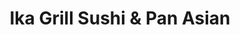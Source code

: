 ---
layout: place
title: "Ika Grill Sushi & Pan Asian"
permalink: /kansas/leawood/ika-grill-sushi-pan-asian.html
stateAbbr: KS
stateName: Kansas
cityName: Leawood
seo:
  name: "Ika Grill Sushi & Pan Asian"
  type: Restaurant
  links: https://www.ikagrill.com/
description: "Ika Grill Sushi & Pan Asian serves delicious sushi in Leawood, Kansas. Try fresh Japanese dishes for a great dining experience. Available for takeout, delivery, lunch, and dinner."
place_id: ChIJkSzGw_LpwIcRu0tyuSoERns
photos:
  - name: >-
      places/ChIJkSzGw_LpwIcRu0tyuSoERns/photos/AeeoHcIIEYROqP6FZfaWtsIv20rYzN1r42YatoPxfRXKUE6eckTKbyFeGwwLOlZvePe_f0oIB6b2bugs1rCmEZrMZLoJiRNb8z708MCgv6HPZE1BtYIntYEhXmzATvUUIAJrhSpC8GqvZnj5JDi9YhzwwTiA0tCK4ovNeLjNWU-ijU9Fi1SghT9gT8UcrzdiPW_MRqjuGyZgvA8IplV8KCaNUaeyH_ruwU271llFQdSsXepg5izXUCdrsWBVSWs-6V3NUN-q5o5G6lYJ9OyufGxHYHGpA46qFCYizZPobm9yr_RXaQ
    widthPx: 4032
    heightPx: 3024
    authorAttributions:
      - displayName: Ika Grill Sushi & Pan Asian
        uri: https://maps.google.com/maps/contrib/116298146827422216617
        photoUri: >-
          https://lh3.googleusercontent.com/a-/ALV-UjXx9yzTJAlHOrRRtB5j0UgbCnhuGD8NKwGMeIJy4sCWToqGwFk=s100-p-k-no-mo
    flagContentUri: >-
      https://www.google.com/local/imagery/report/?cb_client=maps_api_places.places_api&image_key=!1e10!2sAF1QipMujyL1qTyE2SWz2okGbO_GhuhOMTJiTwC6LidB&hl=en-US
    googleMapsUri: >-
      https://www.google.com/maps/place//data=!3m4!1e2!3m2!1sAF1QipMujyL1qTyE2SWz2okGbO_GhuhOMTJiTwC6LidB!2e10!4m2!3m1!1s0x87c0e9f2c3c62c91:0x7b46042ab9724bbb
  - name: >-
      places/ChIJkSzGw_LpwIcRu0tyuSoERns/photos/AeeoHcKAJUrl45-0ibQHnF6PdyR-_MlACZ56hgearDxK9Tv0kKK5Sy9j95AEILjLpohUIG8xRS0FR8o9yEtA8xFnOzuIv4QEkpjqh8TzbooAPArVY0JQB3Td6lTfezmnbe6gNkHMZNhshHXAoVz9ov635uoBNH36NmJeOpHUae24Ejy0Hn2D8by74JB67Af8cPxwbRDnLX05EoPnzkewbbX9iRf4KELPMo4HTDBWqEIvSZvtZ6YDGUGsoA7naKRa4GT-jZ6tumRefrbTW-_KqSL1uwHQqjU8jyTKGZ_W03HCJCjjpA
    widthPx: 2326
    heightPx: 1310
    authorAttributions:
      - displayName: Ika Grill Sushi & Pan Asian
        uri: https://maps.google.com/maps/contrib/116298146827422216617
        photoUri: >-
          https://lh3.googleusercontent.com/a-/ALV-UjXx9yzTJAlHOrRRtB5j0UgbCnhuGD8NKwGMeIJy4sCWToqGwFk=s100-p-k-no-mo
    flagContentUri: >-
      https://www.google.com/local/imagery/report/?cb_client=maps_api_places.places_api&image_key=!1e10!2sAF1QipP5qFeLijamgVGT1sANduMXl_Jef-XgsKecHISN&hl=en-US
    googleMapsUri: >-
      https://www.google.com/maps/place//data=!3m4!1e2!3m2!1sAF1QipP5qFeLijamgVGT1sANduMXl_Jef-XgsKecHISN!2e10!4m2!3m1!1s0x87c0e9f2c3c62c91:0x7b46042ab9724bbb
  - name: >-
      places/ChIJkSzGw_LpwIcRu0tyuSoERns/photos/AeeoHcKfJH4-Cb3iPzs4WobsTQyp0rRIXk9G7DuRZl2jVwmb3fH6t1f7ySfPOtZynZaCYqK21tJPg0VsaiSKHpo5gVgh1PaBQUhQPBSGupWXiCYE8Mvf2lZeVA25a1L2PF0dFALbMt-DramCE7q4R5O7hhkYbKSbMNDCWmsaUHNKLtpzlKZMRUQgCVvOYjwgFHjJy3Z4kERuHZHv9Bm7N5mulnirEMsjOjAOruPIT8nVHoK3YggYb6VtfwxGYcCh87qyjZLV2BA0VQHsKW0pZF09Tehjszo3kG95iZTk9wSqF3JIu2iVOq8ZONMs07EwZQ-A653STRgLNZgW0qiae65oOeGtatVYdTuwU1kRpMFZbxlUzE558cPf3FgzzOY6b05Aa8zviZ_Frd1X-dcePDED93ojsq9pBSKS70xbv4SCVq63tQ
    widthPx: 4032
    heightPx: 3024
    authorAttributions:
      - displayName: Yolanda Foltz
        uri: https://maps.google.com/maps/contrib/112268032747245296310
        photoUri: >-
          https://lh3.googleusercontent.com/a-/ALV-UjXAriGlWvQXjU4psFuowhkqeF8Vh784AAHCX8ONz5TKo-JiknPmAg=s100-p-k-no-mo
    flagContentUri: >-
      https://www.google.com/local/imagery/report/?cb_client=maps_api_places.places_api&image_key=!1e10!2sCIHM0ogKEICAgICTyOPsQw&hl=en-US
    googleMapsUri: >-
      https://www.google.com/maps/place//data=!3m4!1e2!3m2!1sCIHM0ogKEICAgICTyOPsQw!2e10!4m2!3m1!1s0x87c0e9f2c3c62c91:0x7b46042ab9724bbb
  - name: >-
      places/ChIJkSzGw_LpwIcRu0tyuSoERns/photos/AeeoHcIuMVWKFP2cfJV5-wkMalrOuKJ4ZlbKt0IRafX1CVuSv4VP-rqWtb1EKiZhcBynELlJ1M_luWTKhlWhLxCLGSTqC08Ahl58dkvmlyetxw1IQEmoKkZG721Q_ItlpHVAqMNV_fCcFjxV-DD5-A99_XTQU3XVZzczXUj7TwZgYqEgRHbZ5kRJCGOG75k0v_6wmBG4m5ijormHpLW2LI_4XL2TQpZ-9dk96mfJH9N9ccbJocmsY6dj6IXBpkowdOhdoUyUhOKsqS9kR_GoYtqOQN1aBHWg5qMPnbgEq19inUmFvoqe4yZdoHQPZL6Zl1FvTlJtB_10kcR1U49TXalwxdx_1FqdfsZq_IPKn0ilpxrHoLD7qold9hrHA0GkNvEk4_zxxq8vrn9tZq2gUQE3nFD54uOc7YAc_l9CDpz6D1-J68g
    widthPx: 3072
    heightPx: 4080
    authorAttributions:
      - displayName: C Brick Owens
        uri: https://maps.google.com/maps/contrib/104236115652130168867
        photoUri: >-
          https://lh3.googleusercontent.com/a-/ALV-UjUs-sAWIP6v3ZX4zoz3hEw4V28eb5EztiXUHyM6Zp-WtLbgqiw=s100-p-k-no-mo
    flagContentUri: >-
      https://www.google.com/local/imagery/report/?cb_client=maps_api_places.places_api&image_key=!1e10!2sCIHM0ogKEICAgID747WhowE&hl=en-US
    googleMapsUri: >-
      https://www.google.com/maps/place//data=!3m4!1e2!3m2!1sCIHM0ogKEICAgID747WhowE!2e10!4m2!3m1!1s0x87c0e9f2c3c62c91:0x7b46042ab9724bbb
  - name: >-
      places/ChIJkSzGw_LpwIcRu0tyuSoERns/photos/AeeoHcIjqJquiNRWh6bsdf5G7X_w56m9cJGu0ZGxi-l8v7GRGsYgmqedmD126XJEw8eMa2b6wrD5ZoB52TF20w6TxSPHvOOujGJdzfc1WEkhlWuPfgZpVSWSeNegroMPkXe7RkniLDrh4XD1326XmmawfNguxiIufyjqH0aYeSxb1sAWI4RlYik6qFfrMONKkxRjL6BEv1ysevSXAwFqh-amYtMQaBRdTtWQULLLSFzF066YvS9S1DCtAbqrYyv562h1fXn5oEL6ADRxYzyvrMx0VYzyp76T8PYbnOuNQhyVTigz0aP_U3MHwpaxtihQCune2G1etmHHW59tJJ_xQEuRPdhmY7Jf_W5YY-YE12e-Dt8EoWdLEP9DLFTxC00fBJnlLynqX-LGSxorHepSmAogdSY8n4AjWjj6d9nQ0WdSfUmE_A
    widthPx: 3024
    heightPx: 4032
    authorAttributions:
      - displayName: Robert Shewmake
        uri: https://maps.google.com/maps/contrib/118006183551754583705
        photoUri: >-
          https://lh3.googleusercontent.com/a-/ALV-UjXy29W1lA9hp9Hngk5HrfjjMXPa-Pt4Y-uDBLwSNqrbs0EtiaU=s100-p-k-no-mo
    flagContentUri: >-
      https://www.google.com/local/imagery/report/?cb_client=maps_api_places.places_api&image_key=!1e10!2sCIHM0ogKEICAgIClkJv3TQ&hl=en-US
    googleMapsUri: >-
      https://www.google.com/maps/place//data=!3m4!1e2!3m2!1sCIHM0ogKEICAgIClkJv3TQ!2e10!4m2!3m1!1s0x87c0e9f2c3c62c91:0x7b46042ab9724bbb
  - name: >-
      places/ChIJkSzGw_LpwIcRu0tyuSoERns/photos/AeeoHcLrDEoA9sfcj4EZZyQG4gLF1Cesqafa80YS2nnJEy_wsCZft83w8028pu9yizypqme42hH-4Jx71zArT8tc4E7qmrpoRTVgU1nJiL8yKG2brU4lL5OD6ltGs9RxsfuhvFZ9ceOvnDA_ZeMrzd83nL0qMTDtz_hpO0G63N2GcMJne_uXC6BJv4awLVku4cTliRjD1yhcVpo0gn14C1y7rjMCYjxhoL6kFXiqe3vdNEZ45OpEfX-5CmPHNr42vQ4uFfdATOBgmVNfTcWp1Sku7pEwPU5c-C3n3IDtz-zYmgMwT1oer28ksz2I9TlH_cLJWRHBBvzmXu-EcKKkVLO0I5XlCgi5vpxN6Sss1NbhEQuTupnTFUE5fPjHkzpWBkqztXneuQq8lbL_VlnnufXOJh4YBM9kDlUi5z-rAu7TVytSz5c
    widthPx: 4032
    heightPx: 3024
    authorAttributions:
      - displayName: Luke Chang
        uri: https://maps.google.com/maps/contrib/104067294144018570071
        photoUri: >-
          https://lh3.googleusercontent.com/a-/ALV-UjXD0tWIVmww5hgDE2ACE7jZh6ue5wvDDLxrKCG0B3nQsmivHcFJKQ=s100-p-k-no-mo
    flagContentUri: >-
      https://www.google.com/local/imagery/report/?cb_client=maps_api_places.places_api&image_key=!1e10!2sCIHM0ogKEICAgICB9I_N9wE&hl=en-US
    googleMapsUri: >-
      https://www.google.com/maps/place//data=!3m4!1e2!3m2!1sCIHM0ogKEICAgICB9I_N9wE!2e10!4m2!3m1!1s0x87c0e9f2c3c62c91:0x7b46042ab9724bbb
  - name: >-
      places/ChIJkSzGw_LpwIcRu0tyuSoERns/photos/AeeoHcL2zsCKRFK49wk2haBipH_drGE6TuJq-kKTR7DVhm_hnMROJYs9FmXtFPPzEtJF32MB8T0uc6_tRyd7RxmiN7PDy8NZsguUusr_dBa4y3cr9n4W0Tz3nm4MSQPgQLswjUwjJClMszzHifXufHCML4PQf8aq5L92L1bs5g5AAEw3908trojsVZWoX1E1uXJFMgxoqjpGDII9eExkWiXWzcm_Y0w1Jc_61XVx7GHkynXGIUmu9LiaZX3LUVMjy33osuXeo5ZzuWWnyClPCje0I2QhEVOAGIUTGZAV5I5PGHKbUjgCHDoz_ad3o54aZS5RHlhZgZhvZt7bvAtFgZgTepaf_yOzpgbn0FrYNwFTiRWiCJqBGWPMZR_nQzS5Rn8jz2QhFGj0ILqnl_C6uF191HofS4g6WrBsEmu895Xx2d9aOr8
    widthPx: 4000
    heightPx: 3000
    authorAttributions:
      - displayName: Arland Cunningham
        uri: https://maps.google.com/maps/contrib/109715112327985384941
        photoUri: >-
          https://lh3.googleusercontent.com/a/ACg8ocIDeRVv041G6vP7pt3yRK7zO8peywy0qbas0TbFkkKUDUmYNg=s100-p-k-no-mo
    flagContentUri: >-
      https://www.google.com/local/imagery/report/?cb_client=maps_api_places.places_api&image_key=!1e10!2sCIHM0ogKEICAgIC3toe77QE&hl=en-US
    googleMapsUri: >-
      https://www.google.com/maps/place//data=!3m4!1e2!3m2!1sCIHM0ogKEICAgIC3toe77QE!2e10!4m2!3m1!1s0x87c0e9f2c3c62c91:0x7b46042ab9724bbb
  - name: >-
      places/ChIJkSzGw_LpwIcRu0tyuSoERns/photos/AeeoHcLcuiq4a6Y6VuQbWf15vVDDnoSJZULHpiPvJvAaYu7zB8iRBC2vHjD__FfULiUiH7JSIe7tPPiGD7jx_6sWpVzgE30kpeC97f5mQx-WOmKYky52CAvWAVqg2UVTaD1NhxT0di3I6-sGzoeDRwdKsmy8yFtJF6SMt7TRVUxGht9-Iu4pOFY605tj9DZlk9G-xjRCcsDggJwsi3tKDPGTM4WirHUMqYdx5OU2Fu0KbEDlf1oOaAIIonisVHPhvSj__zqlRRtGMz7FfHsIfYX1f2z-bFP8zad1_zwIpXYCJug6C0niiapQtsQi81QOKnz7rMhlJMRF9VGK6CfW8ygTZJotGJhvWFrjkVeooapYpeSgJ2wu5C5DKVIwnpQksSfrfoNhlhy7hcBvM2ad1sghNnt4jskYrHqykQZx9RGV3WNQVtI
    widthPx: 1131
    heightPx: 1584
    authorAttributions:
      - displayName: Jess M
        uri: https://maps.google.com/maps/contrib/100487824632586445936
        photoUri: >-
          https://lh3.googleusercontent.com/a-/ALV-UjU0iGeSQSSKEhebT7ZiNOyOAmLcNAZ-KMFWXXi3JPuVqfcjRvd1=s100-p-k-no-mo
    flagContentUri: >-
      https://www.google.com/local/imagery/report/?cb_client=maps_api_places.places_api&image_key=!1e10!2sCIHM0ogKEICAgID90cresgE&hl=en-US
    googleMapsUri: >-
      https://www.google.com/maps/place//data=!3m4!1e2!3m2!1sCIHM0ogKEICAgID90cresgE!2e10!4m2!3m1!1s0x87c0e9f2c3c62c91:0x7b46042ab9724bbb
  - name: >-
      places/ChIJkSzGw_LpwIcRu0tyuSoERns/photos/AeeoHcL0_MTgpQJmrP14DsPkuxjXJWI1YSUCTh21Ri_vvG_g4R1X2pQdvgH10icZASORq0NzW_uYl0QFnqKDy-3hMosEEaFrqYryAQPR5PPtqYSj0TSnIYYBmMZc2Bb6roOztuT1CqkKMrPCt-u8tiubVtPlufQcyCnP7vR1bAv4CxumWfpfevqmB-lB1WLDE_JaulLVBF7A_aqcIl9SAn2dEwfLcTUOJi_YGcYzrsxYaHkLvMR6ekr-uh5TBNplWDAwtuATNJYXqOekRyjdG3z9vK8XD0JFkASVMmKwHWLEe2XofkqzrjSI4QS8T260a2JedGhFuAW_RFz6sY7iIlG-6LI35L_yhH7qirtOFowkfA0yXDZDHjHX-RwEvz8bvhlOx-4r5t2vgtVdwFQuQ0S-llDJI4JKQ0lcSKoJlubfqAg0VQ
    widthPx: 3072
    heightPx: 4080
    authorAttributions:
      - displayName: Tae Park
        uri: https://maps.google.com/maps/contrib/108329704700631601158
        photoUri: >-
          https://lh3.googleusercontent.com/a-/ALV-UjXYVwGRLYpIe7nlr4HB9BFxQhdu8bo-eIn5btSE54rGNdTiuKMm=s100-p-k-no-mo
    flagContentUri: >-
      https://www.google.com/local/imagery/report/?cb_client=maps_api_places.places_api&image_key=!1e10!2sCIHM0ogKEICAgICN3smuWA&hl=en-US
    googleMapsUri: >-
      https://www.google.com/maps/place//data=!3m4!1e2!3m2!1sCIHM0ogKEICAgICN3smuWA!2e10!4m2!3m1!1s0x87c0e9f2c3c62c91:0x7b46042ab9724bbb
  - name: >-
      places/ChIJkSzGw_LpwIcRu0tyuSoERns/photos/AeeoHcKH68jZQgPYxtt30423-l1s2-xGqzCae2T1DTWFTtQE8FRJ_yYlvxI87WCXDLlG0KuPqYNwpH6fwP2ktD8W1GVw-XfIFaNLwqwSvT6vK-tAk8wi-Wh2OPWdn2dAK53iuICDptk0YRSxnr4j-ChI-mImtv2U4AnjEUilhpUHe4ybeHBJdbogrWJk_CQ_QOd7xsmYwSSZ_rpcHwID00LMMq1zbRjIFy2JQrW8TKB9Ow5uMUtFeWfP0eQL7PfAd0YFGsN6JmxYDmG3NLCYIaoKaHHxYDqCqIGqcKzcXD7OlgaIOBHmDARm3MGU8okgdOQM-9Am8IJ6Vej7dJHqRLKXxZnHrk2U_NY6ZpG9RY3tmsgBI08_Q2ZMt5Ap3rSg2mZBdQE8xUbOVLNDIGLAojmbilB87pO669cqecANj3cZbxRgYCA
    widthPx: 4032
    heightPx: 3024
    authorAttributions:
      - displayName: Luke Chang
        uri: https://maps.google.com/maps/contrib/104067294144018570071
        photoUri: >-
          https://lh3.googleusercontent.com/a-/ALV-UjXD0tWIVmww5hgDE2ACE7jZh6ue5wvDDLxrKCG0B3nQsmivHcFJKQ=s100-p-k-no-mo
    flagContentUri: >-
      https://www.google.com/local/imagery/report/?cb_client=maps_api_places.places_api&image_key=!1e10!2sCIHM0ogKEICAgICB9I_NzwE&hl=en-US
    googleMapsUri: >-
      https://www.google.com/maps/place//data=!3m4!1e2!3m2!1sCIHM0ogKEICAgICB9I_NzwE!2e10!4m2!3m1!1s0x87c0e9f2c3c62c91:0x7b46042ab9724bbb
address: 11725 Roe Ave STE A, Leawood, KS 66211, USA
street: 11725 Roe Ave STE A
city: Leawood
state: KS
zip: '66211'
country: USA
neighborhood: Camelot Court Shopping Center
latitude: '38.916034'
longitude: '-94.637656'
accessibility_options:
  wheelchairAccessibleParking: true
  wheelchairAccessibleEntrance: true
  wheelchairAccessibleRestroom: true
  wheelchairAccessibleSeating: true
business_status: OPERATIONAL
name: Ika Grill Sushi & Pan Asian
google_maps_links:
  directionsUri: >-
    https://www.google.com/maps/dir//''/data=!4m7!4m6!1m1!4e2!1m2!1m1!1s0x87c0e9f2c3c62c91:0x7b46042ab9724bbb!3e0
  placeUri: https://maps.google.com/?cid=8882791896581295035
  writeAReviewUri: >-
    https://www.google.com/maps/place//data=!4m3!3m2!1s0x87c0e9f2c3c62c91:0x7b46042ab9724bbb!12e1
  reviewsUri: >-
    https://www.google.com/maps/place//data=!4m4!3m3!1s0x87c0e9f2c3c62c91:0x7b46042ab9724bbb!9m1!1b1
  photosUri: >-
    https://www.google.com/maps/place//data=!4m3!3m2!1s0x87c0e9f2c3c62c91:0x7b46042ab9724bbb!10e5
primary_type: Sushi Restaurant
opening_hours:
  regular: null
  current: null
secondary_opening_hours:
  regular:
    weekdayDescriptions: null
    type: null
  current:
    weekdayDescriptions: null
    type: null
phone: (913) 469-8899
price_level: PRICE_LEVEL_MODERATE
price_range: $10 &ndash; $20
rating: '4.7'
rating_count: 406
website: https://www.ikagrill.com/
reviews:
  - name: >-
      places/ChIJkSzGw_LpwIcRu0tyuSoERns/reviews/ChdDSUhNMG9nS0VJQ0FnSUMzdG9lN2pRRRAB
    relativePublishTimeDescription: 5 months ago
    rating: 4
    text:
      text: >-
        Came for lunch with my work buds. Tried generals chicken, which came
        with hot and sour soup and a salad. The greens in my salad were super
        fresh and hot and sour soup is always delicious. Generals chicken always
        has a little spice whenever I've ordered before but this one had none,
        which was a little disappointing. It was still good though. There was
        also an extensive offering of sushi which I need to come back and try.
      languageCode: en
    originalText:
      text: >-
        Came for lunch with my work buds. Tried generals chicken, which came
        with hot and sour soup and a salad. The greens in my salad were super
        fresh and hot and sour soup is always delicious. Generals chicken always
        has a little spice whenever I've ordered before but this one had none,
        which was a little disappointing. It was still good though. There was
        also an extensive offering of sushi which I need to come back and try.
      languageCode: en
    authorAttribution:
      displayName: Arland Cunningham
      uri: https://www.google.com/maps/contrib/109715112327985384941/reviews
      photoUri: >-
        https://lh3.googleusercontent.com/a/ACg8ocIDeRVv041G6vP7pt3yRK7zO8peywy0qbas0TbFkkKUDUmYNg=s128-c0x00000000-cc-rp-mo-ba4
    publishTime: '2024-11-05T12:56:14.775730Z'
    flagContentUri: >-
      https://www.google.com/local/review/rap/report?postId=ChdDSUhNMG9nS0VJQ0FnSUMzdG9lN2pRRRAB&d=17924085&t=1
    googleMapsUri: >-
      https://www.google.com/maps/reviews/data=!4m6!14m5!1m4!2m3!1sChdDSUhNMG9nS0VJQ0FnSUMzdG9lN2pRRRAB!2m1!1s0x87c0e9f2c3c62c91:0x7b46042ab9724bbb
  - name: >-
      places/ChIJkSzGw_LpwIcRu0tyuSoERns/reviews/ChdDSUhNMG9nS0VJQ0FnTUNBZ09pOHB3RRAB
    relativePublishTimeDescription: 2 months ago
    rating: 4
    text:
      text: >-
        Listen, I'm not proud of this, but I've been guilty of driving past IKa
        Grill for ages. Like, years. It's a classic case of "I'll try it next
        time," which, as we all know, is code for "I'll probably forget about it
        until I'm 80." But folks, let me tell you, I finally saw the light (and
        smelled the delicious aromas wafting from IKa Grill).

        I'm a sucker for Asian cuisine, and IKa Grill's menu is like a greatest
        hits album of all my favorites. Chinese, Japanese, Korean, even a little
        Thai – it's like the United Nations of deliciousness.

        First things first, I needed a drink. A nice hot sake was calling my
        name, and let me tell you, it was the perfect remedy for the chilly
        weather. It warmed me up from the inside out, kind of like a cozy
        blanket for my soul.

        Now, I know what you're thinking: "Soup? For dinner? Who is this
        person?" But trust me, IKa Grill's Korean "Jam Bong" soup is not your
        average bowl of broth. It's a flavor explosion in a bowl, with tender 🦑
        squid, shrimp, fresh veggies, and noodles swimming in a spicy red broth.
        Okay, maybe it wasn't spicy enough for my taste, but a little side of
        chili sauce fixed that right up.

        If you're looking for a delicious and diverse Asian dining experience,
        IKa Grill is the place to be. Just don't be like me and wait years to
        try it. Your taste buds will thank you.
      languageCode: en
    originalText:
      text: >-
        Listen, I'm not proud of this, but I've been guilty of driving past IKa
        Grill for ages. Like, years. It's a classic case of "I'll try it next
        time," which, as we all know, is code for "I'll probably forget about it
        until I'm 80." But folks, let me tell you, I finally saw the light (and
        smelled the delicious aromas wafting from IKa Grill).

        I'm a sucker for Asian cuisine, and IKa Grill's menu is like a greatest
        hits album of all my favorites. Chinese, Japanese, Korean, even a little
        Thai – it's like the United Nations of deliciousness.

        First things first, I needed a drink. A nice hot sake was calling my
        name, and let me tell you, it was the perfect remedy for the chilly
        weather. It warmed me up from the inside out, kind of like a cozy
        blanket for my soul.

        Now, I know what you're thinking: "Soup? For dinner? Who is this
        person?" But trust me, IKa Grill's Korean "Jam Bong" soup is not your
        average bowl of broth. It's a flavor explosion in a bowl, with tender 🦑
        squid, shrimp, fresh veggies, and noodles swimming in a spicy red broth.
        Okay, maybe it wasn't spicy enough for my taste, but a little side of
        chili sauce fixed that right up.

        If you're looking for a delicious and diverse Asian dining experience,
        IKa Grill is the place to be. Just don't be like me and wait years to
        try it. Your taste buds will thank you.
      languageCode: en
    authorAttribution:
      displayName: Claudia C
      uri: https://www.google.com/maps/contrib/107782990541114660660/reviews
      photoUri: >-
        https://lh3.googleusercontent.com/a-/ALV-UjVSAhOLWFqRueJ0v9JzkyQrxsBBwektfjMohSC-GjMPKpIKozPrCQ=s128-c0x00000000-cc-rp-mo-ba6
    publishTime: '2025-01-28T16:40:54.514148Z'
    flagContentUri: >-
      https://www.google.com/local/review/rap/report?postId=ChdDSUhNMG9nS0VJQ0FnTUNBZ09pOHB3RRAB&d=17924085&t=1
    googleMapsUri: >-
      https://www.google.com/maps/reviews/data=!4m6!14m5!1m4!2m3!1sChdDSUhNMG9nS0VJQ0FnTUNBZ09pOHB3RRAB!2m1!1s0x87c0e9f2c3c62c91:0x7b46042ab9724bbb
  - name: >-
      places/ChIJkSzGw_LpwIcRu0tyuSoERns/reviews/ChdDSUhNMG9nS0VJQ0FnSUMzNU1EVG9RRRAB
    relativePublishTimeDescription: 5 months ago
    rating: 5
    text:
      text: >-
        Everything is always so good and so fresh. Egg noodles and beef were
        cooked perfectly and the hubs raved about his nigiri and crazy monkey
        roll. We also had the fried lemon grass and chicken dumplings which were
        so flavorful!
      languageCode: en
    originalText:
      text: >-
        Everything is always so good and so fresh. Egg noodles and beef were
        cooked perfectly and the hubs raved about his nigiri and crazy monkey
        roll. We also had the fried lemon grass and chicken dumplings which were
        so flavorful!
      languageCode: en
    authorAttribution:
      displayName: Angela Rogers
      uri: https://www.google.com/maps/contrib/111240478905487932219/reviews
      photoUri: >-
        https://lh3.googleusercontent.com/a/ACg8ocKTvKHOpB5j6REHt2VXK5sKT4dlDwHK3PhPPBRfdOYkwulk=s128-c0x00000000-cc-rp-mo-ba4
    publishTime: '2024-11-03T01:22:38.115641Z'
    flagContentUri: >-
      https://www.google.com/local/review/rap/report?postId=ChdDSUhNMG9nS0VJQ0FnSUMzNU1EVG9RRRAB&d=17924085&t=1
    googleMapsUri: >-
      https://www.google.com/maps/reviews/data=!4m6!14m5!1m4!2m3!1sChdDSUhNMG9nS0VJQ0FnSUMzNU1EVG9RRRAB!2m1!1s0x87c0e9f2c3c62c91:0x7b46042ab9724bbb
  - name: >-
      places/ChIJkSzGw_LpwIcRu0tyuSoERns/reviews/ChdDSUhNMG9nS0VJQ0FnSURwMTVEcnRRRRAB
    relativePublishTimeDescription: a year ago
    rating: 5
    text:
      text: >-
        We’ve driven by here dozens of times and rarely thought about stopping
        in which was our loss.  This evening we wanted something just a little
        different than our normal fare and decided to try a new place. The
        evening weather was great and the outside patio had room.  Our waiter
        was great, funny, and helpful. It was apparent he enjoyed his job. The
        food was excellent and the timing of each course was perfect. We
        thoroughly enjoyed the evening and plan to be back soon.
      languageCode: en
    originalText:
      text: >-
        We’ve driven by here dozens of times and rarely thought about stopping
        in which was our loss.  This evening we wanted something just a little
        different than our normal fare and decided to try a new place. The
        evening weather was great and the outside patio had room.  Our waiter
        was great, funny, and helpful. It was apparent he enjoyed his job. The
        food was excellent and the timing of each course was perfect. We
        thoroughly enjoyed the evening and plan to be back soon.
      languageCode: en
    authorAttribution:
      displayName: David Deckert
      uri: https://www.google.com/maps/contrib/116066620296731937860/reviews
      photoUri: >-
        https://lh3.googleusercontent.com/a/ACg8ocJfy0iyuJNzcjQ6S_gdfMn9DhGn6xUvt_JgmI4HoJls2_6K=s128-c0x00000000-cc-rp-mo-ba5
    publishTime: '2023-08-30T22:15:20.576825Z'
    flagContentUri: >-
      https://www.google.com/local/review/rap/report?postId=ChdDSUhNMG9nS0VJQ0FnSURwMTVEcnRRRRAB&d=17924085&t=1
    googleMapsUri: >-
      https://www.google.com/maps/reviews/data=!4m6!14m5!1m4!2m3!1sChdDSUhNMG9nS0VJQ0FnSURwMTVEcnRRRRAB!2m1!1s0x87c0e9f2c3c62c91:0x7b46042ab9724bbb
  - name: >-
      places/ChIJkSzGw_LpwIcRu0tyuSoERns/reviews/ChdDSUhNMG9nS0VJQ0FnTUNndTZYb3lRRRAB
    relativePublishTimeDescription: a month ago
    rating: 4
    text:
      text: >-
        Worth a visit! This unassuming location makes its mark with good food.
        Check it out.
      languageCode: en
    originalText:
      text: >-
        Worth a visit! This unassuming location makes its mark with good food.
        Check it out.
      languageCode: en
    authorAttribution:
      displayName: Shan Cann
      uri: https://www.google.com/maps/contrib/101213252705962054151/reviews
      photoUri: >-
        https://lh3.googleusercontent.com/a-/ALV-UjXzw6s-tGXGPRn22Dp15SvUdxuZQibAoVYW5Zv0zuPZs3k9p9zR=s128-c0x00000000-cc-rp-mo-ba3
    publishTime: '2025-02-21T04:08:02.175635Z'
    flagContentUri: >-
      https://www.google.com/local/review/rap/report?postId=ChdDSUhNMG9nS0VJQ0FnTUNndTZYb3lRRRAB&d=17924085&t=1
    googleMapsUri: >-
      https://www.google.com/maps/reviews/data=!4m6!14m5!1m4!2m3!1sChdDSUhNMG9nS0VJQ0FnTUNndTZYb3lRRRAB!2m1!1s0x87c0e9f2c3c62c91:0x7b46042ab9724bbb
parking_options:
  freeParkingLot: true
  freeStreetParking: true
  valetParking: false
payment_options:
  acceptsCreditCards: true
  acceptsDebitCards: true
  acceptsCashOnly: false
  acceptsNfc: true
allow_dogs: null
curbside_pickup: true
delivery: true
dine_in: true
good_for_children: true
good_for_groups: true
good_for_sports: false
live_music: false
menu_for_children: false
outdoor_seating: true
reservable: true
restroom: true
serves_beer: true
serves_breakfast: false
serves_brunch: false
serves_cocktails: true
serves_coffee: true
serves_dinner: true
serves_dessert: true
serves_lunch: true
serves_vegetarian_food: true
serves_wine: true
takeout: true
summary: null

---